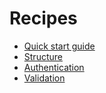 # Recipes

- [Quick start guide](recipes/quick-start.md)
- [Structure](recipes/structure.md)
- [Authentication](recipes/authentication.md)
- [Validation](recipes/validation.md)
